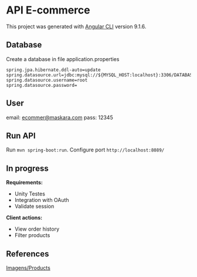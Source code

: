 # API E-commerce

This project was generated with [Angular CLI](https://github.com/angular/angular-cli) version 9.1.6.

## Database

Create a database in file application.properties

```
spring.jpa.hibernate.ddl-auto=update
spring.datasource.url=jdbc:mysql://${MYSQL_HOST:localhost}:3306/DATABASENAME
spring.datasource.username=root
spring.datasource.password=
```
## User

email: ecommer@maskara.com
pass: 12345

## Run API

Run `mvn spring-boot:run`. Configure port `http://localhost:8089/`

## In progress

**Requirements:**
- Unity Testes
- Integration with OAuth
- Validate session

**Client actions:**
- View order history
- Filter products

## References

[Imagens/Products](https://www.elo7.com.br/corujaoucorujinha?nav=sts_ps_back_str)

